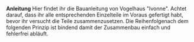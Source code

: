 __Anleitung__ Hier findet ihr die Bauanleitung von Vogelhaus "Ivonne". Achtet darauf, dass ihr alle entsprechenden Einzelteile im Voraus gefertigt habt, bevor ihr versucht die Teile zusammenzusetzen. Die Reihenfolgenach dem folgenden Prinzip ist bindend damit der Zusammenbau einfach und fehlerfrei abläuft. 
